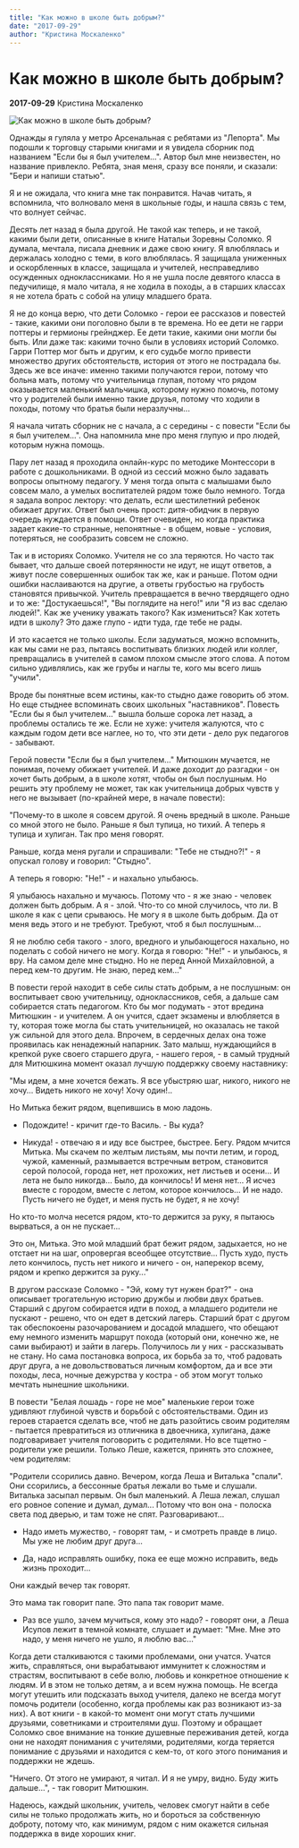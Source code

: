```yaml
---
title: "Как можно в школе быть добрым?"
date: "2017-09-29"
author: "Кристина Москаленко"
---
```


# Как можно в школе быть добрым?

**2017-09-29** Кристина Москаленко

![Как можно в школе быть добрым?](https://i2.wp.com/www.leport.com.ua/wp-content/uploads/2017/09/photo5364125320904550468.jpg?resize=845%2C563)

Однажды я гуляла у метро Арсенальная с ребятами из "Лепорта". Мы подошли к торговцу старыми книгами и я увидела сборник под названием "Если бы я был учителем...". Автор был мне неизвестен, но название привлекло. Ребята, зная меня, сразу все поняли, и сказали: "Бери и напиши статью".

Я и не ожидала, что книга мне так понравится. Начав читать, я вспомнила, что волновало меня в школьные годы, и нашла связь с тем, что волнует сейчас.

Десять лет назад я была другой. Не такой как теперь, и не такой, какими были дети, описанные в книге Натальи Зоревны Соломко. Я думала, мечтала, писала дневник и даже свою книгу. Я влюблялась и держалась холодно с теми, в кого влюблялась. Я защищала униженных и оскорбленных в классе, защищала и учителей, несправедливо осужденных одноклассниками. Но я не ушла после девятого класса в педучилище, я мало читала, я не ходила в походы, а в старших классах я не хотела брать с собой на улицу младшего брата.

Я не до конца верю, что дети Соломко - герои ее рассказов и повестей - такие, какими они поголовно были в те времена. Но ее дети не гарри поттеры и гермионы грейнджер. Ее дети такие, какими они могли бы быть. Или даже так: какими точно были в условиях историй Соломко. Гарри Поттер мог быть и другим, к его судьбе могло привести множество других обстоятельств, история от этого не пострадала бы. Здесь же все иначе: именно такими получаются герои, потому что больна мать, потому что учительница глупая, потому что рядом оказывается маленький мальчишка, которому нужно помочь, потому что у родителей были именно такие друзья, потому что ходили в походы, потому что братья были неразлучны...

Я начала читать сборник не с начала, а с середины - с повести "Если бы я был учителем...". Она напомнила мне про меня глупую и про людей, которым нужна помощь.

Пару лет назад я проходила онлайн-курс по методике Монтессори в работе с дошкольниками. В одной из сессий можно было задавать вопросы опытному педагогу. У меня тогда опыта с малышами было совсем мало, а умелых воспитателей рядом тоже было немного. Тогда я задала вопрос лектору: что делать, если шестилетний ребенок обижает других. Ответ был очень прост: дитя-обидчик в первую очередь нуждается в помощи. Ответ очевиден, но когда практика задает какие-то странные, непонятные - в общем, новые - условия, потеряться, не сообразить совсем не сложно.

Так и в историях Соломко. Учителя не со зла теряются. Но часто так бывает, что дальше своей потерянности не идут, не ищут ответов, а живут после совершенных ошибок так же, как и раньше. Потом одни ошибки наслаиваются на другие, а ответы грубостью на грубость становятся привычкой. Учитель превращается в вечно твердящего одно и то же: "Достукаешься!", "Вы поглядите на него!" или "Я из вас сделаю людей!". Как же ученику уважать такого? Как измениться? Как хотеть идти в школу? Это даже глупо - идти туда, где тебе не рады.

И это касается не только школы. Если задуматься, можно вспомнить, как мы сами не раз, пытаясь воспитывать близких людей или коллег, превращались в учителей в самом плохом смысле этого слова. А потом сильно удивлялись, как же грубы и наглы те, кого мы всего лишь "учили".

Вроде бы понятные всем истины, как-то стыдно даже говорить об этом. Но еще стыднее вспоминать своих школьных "наставников". Повесть "Если бы я был учителем..." вышла больше сорока лет назад, а проблемы остались те же. Если не хуже: учителя жалуются, что с каждым годом дети все наглее, но то, что эти дети - дело рук педагогов - забывают.

Герой повести "Если бы я был учителем..." Митюшкин мучается, не понимая, почему обижает учителей. И даже доходит до разгадки - он хочет быть добрым, а в школе хотят, чтобы он был послушным. Но решить эту проблему не может, так как учительница добрых чувств у него не вызывает (по-крайней мере, в начале повести):

"Почему-то в школе я совсем другой. Я очень вредный в школе. Раньше со мной этого не было. Раньше я был тупица, но тихий. А теперь я тупица и хулиган. Так про меня говорят.

Раньше, когда меня ругали и спрашивали: "Тебе не стыдно?!" - я опускал голову и говорил: "Стыдно".

А теперь я говорю: "Не!" - и нахально улыбаюсь.

Я улыбаюсь нахально и мучаюсь. Потому что - я же знаю - человек должен быть добрым. А я - злой. Что-то со мной случилось, что ли. В школе я как с цепи срываюсь. Не могу я в школе быть добрым. Да от меня ведь этого и не требуют. Требуют, чтоб я был послушным...

Я не люблю себя такого - злого, вредного и улыбающегося нахально, но поделать с собой ничего не могу. Когда я говорю: "Не!" - и улыбаюсь, я вру. На самом деле мне стыдно. Но не перед Анной Михайловной, а перед кем-то другим. Не знаю, перед кем..."

В повести герой находит в себе силы стать добрым, а не послушным: он воспитывает свою учительницу, одноклассников, себя, а дальше сам собирается стать педагогом. Кто бы мог подумать - этот вредина Митюшкин - и учителем. А он учится, сдает экзамены и влюбляется в ту, которая тоже могла бы стать учительницей, но оказалась не такой уж сильной для этого дела. Впрочем, в сердечных делах она тоже проявилась как ненадежный напарник. Зато малыш, нуждающийся в крепкой руке своего старшего друга, - нашего героя, - в самый трудный для Митюшкина момент оказал лучшую поддержку своему наставнику:

"Мы идем, а мне хочется бежать. Я все убыстряю шаг, никого, никого не хочу... Видеть никого не хочу! Хочу один!..

Но Митька бежит рядом, вцепившись в мою ладонь.

- Подождите! - кричит где-то Василь. - Вы куда?

- Никуда! - отвечаю я и иду все быстрее, быстрее. Бегу. Рядом мчится Митька. Мы скачем по желтым листьям, мы почти летим, и город, чужой, каменный, размывается встречным ветром, становится серой полосой, города нет, нет прохожих, нет листьев и осени... И лета не было никогда... Было, да кончилось! И меня нет... Я исчез вместе с городом, вместе с летом, которое кончилось... И не надо. Пусть ничего не будет, и меня пусть не будет, я не хочу!

Но кто-то молча несется рядом, кто-то держится за руку, я пытаюсь вырваться, а он не пускает...

Это он, Митька. Это мой младший брат бежит рядом, задыхается, но не отстает ни на шаг, опровергая всеобщее отсутствие... Пусть худо, пусть лето кончилось, пусть нет никого и ничего - он, наперекор всему, рядом и крепко держится за руку..."

В другом рассказе Соломко - "Эй, кому тут нужен брат?" - она описывает трогательную историю дружбы и любви двух братьев. Старший с другом собирается идти в поход, а младшего родители не пускают - решено, что он едет в детский лагерь. Старший брат с другом так обеспокоены разочарованием и досадой младшего, что обещают ему немного изменить маршрут похода (который они, конечно же, не сами выбирают) и зайти в лагерь. Получилось ли у них - рассказывать не стану. Но сама постановка вопроса, их борьба за то, чтоб радовать друг друга, а не довольствоваться личным комфортом, да и все эти походы, леса, ночные дежурства у костра - об этом могут только мечтать нынешние школьники.

В повести "Белая лошадь - горе не мое" маленькие герои тоже удивляют глубиной чувств и борьбой с обстоятельствами. Один из героев старается сделать все, чтоб не дать разойтись своим родителям - пытается превратиться из отличника в двоечника, хулигана, даже подговаривает учителя поговорить с родителями. Но все тщетно - родители уже решили. Только Леше, кажется, принять это сложнее, чем родителям:

"Родители ссорились давно. Вечером, когда Леша и Виталька "спали". Они ссорились, а бессонные братья лежали во тьме и слушали. Виталька засыпал первым. Он был маленький. А Леша лежал, слушал его ровное сопение и думал, думал... Потому что вон она - полоска света под дверью, и там тоже не спят. Разговаривают...

- Надо иметь мужество, - говорят там, - и смотреть правде в лицо. Мы уже не любим друг друга...

- Да, надо исправлять ошибку, пока ее еще можно исправить, ведь жизнь проходит...

Они каждый вечер так говорят.

Это мама так говорит папе. Это папа так говорит маме.

- Раз все ушло, зачем мучиться, кому это надо? - говорят они, а Леша Исупов лежит в темной комнате, слушает и думает: "Мне. Мне это надо, у меня ничего не ушло, я люблю вас..."

Когда дети сталкиваются с такими проблемами, они учатся. Учатся жить, справляться, они вырабатывают иммунитет к сложностям и страстям, воспитывают в себе волю, любовь и конкретное отношение к людям. И в этом не только детям, а и всем нужна помощь. Не всегда могут утешить или подсказать выход учителя, далеко не всегда могут помочь родители (особенно, когда проблемы как раз возникают из-за них). А вот книги - в какой-то момент они могут стать лучшими друзьями, советниками и строителями душ. Поэтому и обращает Соломко свое внимание на тонкие душевные переживания детей, когда они не находят понимания с учителями, родителями, когда теряется понимание с друзьями и находится с кем-то, от кого этого понимания и поддержки не ждешь.

"Ничего. От этого не умирают, я читал. И я не умру, видно. Буду жить дальше...", - так говорит Митюшкин.

Надеюсь, каждый школьник, учитель, человек смогут найти в себе силы не только продолжать жить, но и бороться за собственную доброту, потому что, как минимум, рядом с ним окажется сильная поддержка в виде хороших книг.